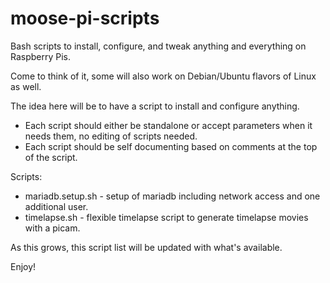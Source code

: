 # moose-pi-scripts
Bash scripts to install, configure, and tweak anything and everything on Raspberry Pis.

Come to think of it, some will also work on Debian/Ubuntu flavors of Linux as well.

The idea here will be to have a script to install and configure anything.
<ul>
<li>Each script should either be standalone or accept parameters when it needs them, no editing of scripts needed.</li>
<li>Each script should be self documenting based on comments at the top of the script.</li>
</ul>

Scripts:
<ul>
<li>mariadb.setup.sh - setup of mariadb including network access and one additional user.</li>
<li>timelapse.sh - flexible timelapse script to generate timelapse movies with a picam.</li>

</ul>

As this grows, this script list will be updated with what's available.

Enjoy!

